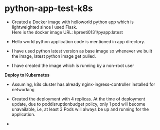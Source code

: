 # python-app-test-k8s

- Created a Docker image with helloworld python app which is lightweighted since I used Flask. <br />
  Here is the docker image URL:  kpreeti0131/pyapp:latest     <br />
  
- Hello world python application code is mentioned in app directory.  <br />

- I have used python latest version as base image so whenever we built the image, latest python image get pulled.    <br />

- I have created the image which is running by a non-root user     <br />


**Deploy to Kubernetes**

- Assuming, k8s cluster has already nginx-ingress-controller installed for networking  <br />

- Created the deployment with 4 replicas. At the time of deployment update, due to poddisruptionbudget policy, only 1 pod will become unavailable, i.e, at least 3 Pods will always be up and running for the application.  <br />

-
